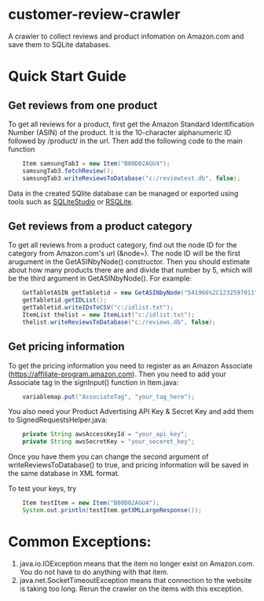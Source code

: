 customer-review-crawler
=======================

A crawler to collect reviews and product infomation on Amazon.com and save them to SQLite databases.


# Quick Start Guide

## Get reviews from one product
To get all reviews for a product, first get the Amazon Standard Identification Number (ASIN) of the product. It is the 10-character alphanumeric ID followed by /product/ in the url.
Then add the following code to the main function
```java
	Item samsungTab3 = new Item("B00D02AGU4");
	samsungTab3.fetchReview();
	samsungTab3.writeReviewsToDatabase("c:/reviewtest.db", false);
```
Data in the created SQlite database can be managed or exported using tools such as [SQLiteStudio](http://sqlitestudio.pl/) or [RSQLite](http://sandymuspratt.blogspot.com/2012/11/r-and-sqlite-part-1.html).

## Get reviews from a product category 
To get all reviews from a product category, find out the node ID for the category from Amazon.com's url (&node=). The node ID will be the first arugument in the GetASINbyNode() constructor.
Then you should estimate about how many products there are and divide that number by 5, which will be the third argument in GetASINbyNode().
For example:
```java
	GetTabletASIN getTabletid = new GetASINbyNode("541966%2C1232597011", 1,	300);
	getTabletid.getIDList();
	getTabletid.writeIDsToCSV("c:/idlist.txt");
	ItemList thelist = new ItemList("c:/idlist.txt");
	thelist.writeReviewsToDatabase("c:/reviews.db", false);
```

## Get pricing information
To get the pricing information you need to register as an Amazon Associate (https://affiliate-program.amazon.com).
Then you need to add your Associate tag in the signInput() function in Item.java:
```java
	variablemap.put("AssociateTag", "your_tag_here");
```
You also need your Product Advertising API Key & Secret Key and add them to SignedRequestsHelper.java:
```java
	private String awsAccessKeyId = "your_api_key";
	private String awsSecretKey = "your_seceret_key";
```
Once you have them you can change the second argument of writeReviewsToDatabase() to true, and pricing information will be saved in the same database in XML format.

To test your keys, try
```java
	Item testItem = new Item("B00D02AGU4");
	System.out.println(testItem.getXMLLargeResponse());
```



# Common Exceptions:
1. java.io.IOException means that the item no longer exist on Amazon.com. You do not have to do anything with that item.
2. java.net.SocketTimeoutException means that connection to the website is taking too long. Rerun the crawler on the items with this exception.
